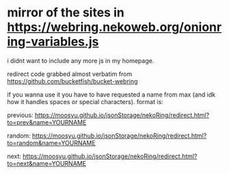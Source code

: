 # mirror of the sites in https://webring.nekoweb.org/onionring-variables.js

i didnt want to include any more js in my homepage.

redirect code grabbed almost verbatim from https://github.com/bucketfish/bucket-webring

if you wanna use it you have to have requested a name from max (and idk how it handles spaces or special characters).
format is: 

previous: https://moosyu.github.io/jsonStorage/nekoRing/redirect.html?to=prev&name=YOURNAME

random: https://moosyu.github.io/jsonStorage/nekoRing/redirect.html?to=random&name=YOURNAME

next: https://moosyu.github.io/jsonStorage/nekoRing/redirect.html?to=next&name=YOURNAME